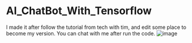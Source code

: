 # AI_ChatBot_With_Tensorflow
I made it after follow the tutorial from tech with tim, and edit some place to become my version.  You can chat with me after run the code.
![image](https://user-images.githubusercontent.com/76461262/126287366-71767b14-a6c0-44e6-bb32-9411c05ed6ba.png)
